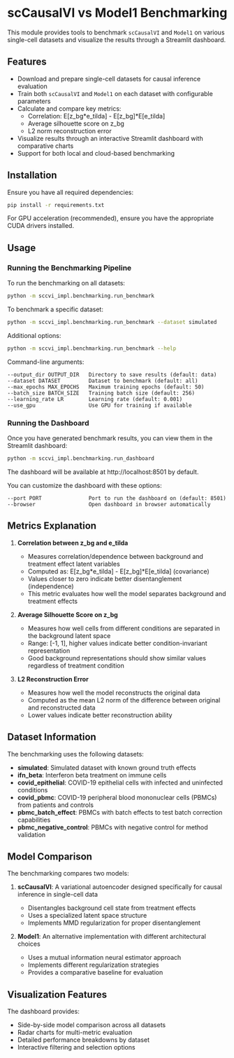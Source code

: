 # scCausalVI vs Model1 Benchmarking

This module provides tools to benchmark `scCausalVI` and `Model1` on various single-cell datasets and visualize the results through a Streamlit dashboard.

## Features

- Download and prepare single-cell datasets for causal inference evaluation
- Train both `scCausalVI` and `Model1` on each dataset with configurable parameters
- Calculate and compare key metrics:
  - Correlation: E[z_bg*e_tilda] - E[z_bg]*E[e_tilda]
  - Average silhouette score on z_bg
  - L2 norm reconstruction error
- Visualize results through an interactive Streamlit dashboard with comparative charts
- Support for both local and cloud-based benchmarking

## Installation

Ensure you have all required dependencies:

```bash
pip install -r requirements.txt
```

For GPU acceleration (recommended), ensure you have the appropriate CUDA drivers installed.

## Usage

### Running the Benchmarking Pipeline

To run the benchmarking on all datasets:

```bash
python -m sccvi_impl.benchmarking.run_benchmark
```

To benchmark a specific dataset:

```bash
python -m sccvi_impl.benchmarking.run_benchmark --dataset simulated
```

Additional options:
```bash
python -m sccvi_impl.benchmarking.run_benchmark --help
```

Command-line arguments:
```
--output_dir OUTPUT_DIR   Directory to save results (default: data)
--dataset DATASET         Dataset to benchmark (default: all)
--max_epochs MAX_EPOCHS   Maximum training epochs (default: 50)
--batch_size BATCH_SIZE   Training batch size (default: 256)
--learning_rate LR        Learning rate (default: 0.001)
--use_gpu                 Use GPU for training if available
```

### Running the Dashboard

Once you have generated benchmark results, you can view them in the Streamlit dashboard:

```bash
python -m sccvi_impl.benchmarking.run_dashboard
```

The dashboard will be available at http://localhost:8501 by default.

You can customize the dashboard with these options:
```
--port PORT               Port to run the dashboard on (default: 8501)
--browser                 Open dashboard in browser automatically
```

## Metrics Explanation

1. **Correlation between z_bg and e_tilda**
   - Measures correlation/dependence between background and treatment effect latent variables
   - Computed as: E[z_bg*e_tilda] - E[z_bg]*E[e_tilda] (covariance)
   - Values closer to zero indicate better disentanglement (independence)
   - This metric evaluates how well the model separates background and treatment effects

2. **Average Silhouette Score on z_bg**
   - Measures how well cells from different conditions are separated in the background latent space
   - Range: [-1, 1], higher values indicate better condition-invariant representation
   - Good background representations should show similar values regardless of treatment condition

3. **L2 Reconstruction Error**
   - Measures how well the model reconstructs the original data
   - Computed as the mean L2 norm of the difference between original and reconstructed data
   - Lower values indicate better reconstruction ability

## Dataset Information

The benchmarking uses the following datasets:
- **simulated**: Simulated dataset with known ground truth effects
- **ifn_beta**: Interferon beta treatment on immune cells
- **covid_epithelial**: COVID-19 epithelial cells with infected and uninfected conditions
- **covid_pbmc**: COVID-19 peripheral blood mononuclear cells (PBMCs) from patients and controls
- **pbmc_batch_effect**: PBMCs with batch effects to test batch correction capabilities
- **pbmc_negative_control**: PBMCs with negative control for method validation

## Model Comparison

The benchmarking compares two models:

1. **scCausalVI**: A variational autoencoder designed specifically for causal inference in single-cell data
   - Disentangles background cell state from treatment effects
   - Uses a specialized latent space structure
   - Implements MMD regularization for proper disentanglement

2. **Model1**: An alternative implementation with different architectural choices
   - Uses a mutual information neural estimator approach
   - Implements different regularization strategies
   - Provides a comparative baseline for evaluation

## Visualization Features

The dashboard provides:
- Side-by-side model comparison across all datasets
- Radar charts for multi-metric evaluation
- Detailed performance breakdowns by dataset
- Interactive filtering and selection options
